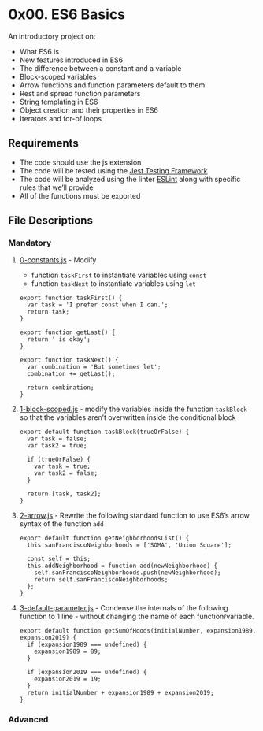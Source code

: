 # 0x00. ES6 Basics
An introductory project on:

- What ES6 is
- New features introduced in ES6
- The difference between a constant and a variable
- Block-scoped variables
- Arrow functions and function parameters default to them
- Rest and spread function parameters
- String templating in ES6
- Object creation and their properties in ES6
- Iterators and for-of loops

## Requirements
- The code should use the js extension
- The code will be tested using the [Jest Testing Framework](https://jestjs.io/)
- The code will be analyzed using the linter [ESLint](https://eslint.org/) along with specific rules that we’ll provide
- All of the functions must be exported

## File Descriptions
### Mandatory

1. [0-constants.js](./0-constants.js) - Modify
	- function `taskFirst` to instantiate variables using `const`
	- function `taskNext` to instantiate variables using `let`

	```
	export function taskFirst() {
	  var task = 'I prefer const when I can.';
	  return task;
	}
	
	export function getLast() {
	  return ' is okay';
	}
	
	export function taskNext() {
	  var combination = 'But sometimes let';
	  combination += getLast();
	
	  return combination;
	}
	```
2. [1-block-scoped.js](./1-block-scoped.js) - modify the variables inside the function `taskBlock` so that the variables aren’t overwritten inside the conditional block
	```
	export default function taskBlock(trueOrFalse) {
  	  var task = false;
	  var task2 = true;

	  if (trueOrFalse) {
	    var task = true;
	    var task2 = false;
	  }

	  return [task, task2];
	}
	```
3. [2-arrow.js](./2-arrow.js) - Rewrite the following standard function to use ES6’s arrow syntax of the function `add`
	```
	export default function getNeighborhoodsList() {
	  this.sanFranciscoNeighborhoods = ['SOMA', 'Union Square'];

	  const self = this;
	  this.addNeighborhood = function add(newNeighborhood) {
	    self.sanFranciscoNeighborhoods.push(newNeighborhood);
	    return self.sanFranciscoNeighborhoods;
	  };
	}
	```

4. [3-default-parameter.js](./3-default-parameter.js) - Condense the internals of the following function to 1 line - without changing the name of each function/variable.
	```
	export default function getSumOfHoods(initialNumber, expansion1989, expansion2019) {
	  if (expansion1989 === undefined) {
	    expansion1989 = 89;
	  }

	  if (expansion2019 === undefined) {
	    expansion2019 = 19;
	  }
	  return initialNumber + expansion1989 + expansion2019;
	}
	```

### Advanced
